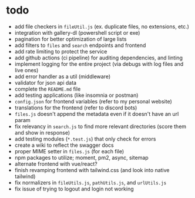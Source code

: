 # todo

- add file checkers in `fileUtil.js` (ex. duplicate files, no extensions, etc.)
- integration with gallery-dl (powershell script or exe)
- pagination for better optimization of large lists
- add filters to `files` and `search` endpoints and frontend
- add rate limiting to protect the service
- add github actions (ci pipeline) for auditing dependencies, and linting
- implement logging for the entire project (via debugs with log files and live ones)
- add error handler as a util (middleware)
- validator for json api data
- complete the `README.md` file
- add testing applications (like insomnia or postman)
- `config.json` for frontend variables (refer to my personal website)
- translations for the frontend (refer to discord bots)
- `files.js` doesn't append the metadata even if it doesn't have an url param
- fix relevancy in `search.js` to find more relevant directories (score them and show in response)
- add testing modules (`*.test.js`) that only check for errors
- create a wiki to reflect the swagger docs
- proper MIME setter in `files.js` (for each file)
- npm packages to utilize; moment, pm2, async, sitemap
- alternate frontend with vue/react?
- finish revamping frontend with tailwind.css (and look into native tailwind)
- fix normalizers in `fileUtils.js`, `pathUtils.js`, and `urlUtils.js`
- fix issue of trying to logout and login not working
